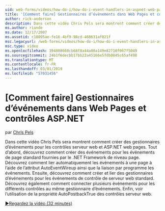 ```yaml
---
uid: web-forms/videos/how-do-i/how-do-i-event-handlers-in-aspnet-web-pages-and-controls
title: '[Comment faire] Gestionnaires d’événements dans Web Pages et contrôles ASP.NET | Microsoft Docs'
author: rick-anderson
description: Dans cette vidéo Chris Pels sera montrent comment créer des gestionnaires d’événements pour les contrôles serveur web et ASP.NET web pages. Tout d’abord, découvrez comment créer la page événements de niveau f...
ms.author: riande
ms.date: 12/17/2007
ms.assetid: c18095ae-fe16-4bf9-98cd-460631af021f
msc.legacyurl: /web-forms/videos/how-do-i/how-do-i-event-handlers-in-aspnet-web-pages-and-controls
msc.type: video
ms.openlocfilehash: 394808660cb68f8a44a00a149e82710f067f5049
ms.sourcegitcommit: 24b1f6decbb17bb22a45166e5fdb0845c65af498
ms.translationtype: MT
ms.contentlocale: fr-FR
ms.lasthandoff: 03/01/2019
ms.locfileid: "57031456"
---
```

<a name="how-do-i-event-handlers-in-aspnet-web-pages-and-controls"></a>[Comment faire] Gestionnaires d’événements dans Web Pages et contrôles ASP.NET
====================
par [Chris Pels](https://twitter.com/chrispels)

Dans cette vidéo Chris Pels sera montrent comment créer des gestionnaires d’événements pour les contrôles serveur web et ASP.NET web pages. Tout d’abord, découvrez comment créer des événements pour les événements de page standard fournies par le .NET Framework de niveau page. Découvrez comment lier automatiquement les événements à une page à l’aide de l’attribut AutoEventWireup ainsi que la liaison par programme les événements. Ensuite, découvrez comment créer et lier des gestionnaires d’événements pour les événements de contrôle de serveur web standard. Découvrez également comment connecter plusieurs événements pour les différents contrôles au même gestionnaire d’événements. Enfin, voir l’utilisation de la propriété AutoPostbackTrue des contrôles serveur web.

[&#9654;Regardez la vidéo (32 minutes)](https://channel9.msdn.com/Blogs/ASP-NET-Site-Videos/how-do-i-event-handlers-in-aspnet-web-pages-and-controls)
